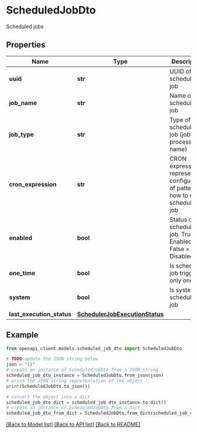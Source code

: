 # ScheduledJobDto

Scheduled jobs

## Properties

Name | Type | Description | Notes
------------ | ------------- | ------------- | -------------
**uuid** | **str** | UUID of the scheduled job | 
**job_name** | **str** | Name of the scheduled job | 
**job_type** | **str** | Type of scheduled job (job processor name) | 
**cron_expression** | **str** | CRON expression representing configuration of pattern how to run scheduled job | 
**enabled** | **bool** | Status of the scheduled job. True &#x3D; Enabled, False &#x3D; Disabled | 
**one_time** | **bool** | Is scheduled job triggered only once | 
**system** | **bool** | Is system scheduled job | 
**last_execution_status** | [**SchedulerJobExecutionStatus**](SchedulerJobExecutionStatus.md) |  | 

## Example

```python
from openapi_client.models.scheduled_job_dto import ScheduledJobDto

# TODO update the JSON string below
json = "{}"
# create an instance of ScheduledJobDto from a JSON string
scheduled_job_dto_instance = ScheduledJobDto.from_json(json)
# print the JSON string representation of the object
print(ScheduledJobDto.to_json())

# convert the object into a dict
scheduled_job_dto_dict = scheduled_job_dto_instance.to_dict()
# create an instance of ScheduledJobDto from a dict
scheduled_job_dto_from_dict = ScheduledJobDto.from_dict(scheduled_job_dto_dict)
```
[[Back to Model list]](../README.md#documentation-for-models) [[Back to API list]](../README.md#documentation-for-api-endpoints) [[Back to README]](../README.md)


